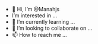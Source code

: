 - 👋 Hi, I’m @Manahjs
- I’m interested in ...
- 🌱 I’m currently learning ...
- 💞️ I’m looking to collaborate on ...
- 📫 How to reach me ...

<!---
Manahjs/Manahjs is a ✨ special ✨ repository because its `README.md` (this file) appears on your GitHub profile.
You can click the Preview link to take a look at your changes.
--->
